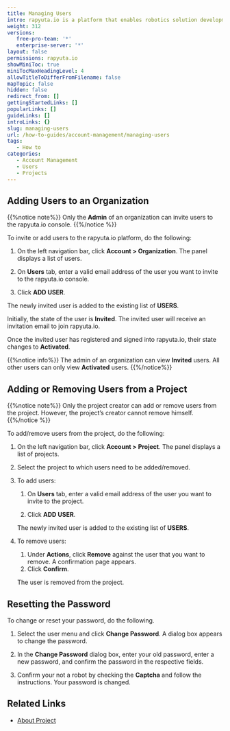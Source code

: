 ```yaml
---
title: Managing Users
intro: rapyuta.io is a platform that enables robotics solution development by providing the necessary software infrastructure and facilitating the interaction between multiple stakeholders who contribute to the solution development.
weight: 312
versions:
   free-pro-team: '*'
   enterprise-server: '*'
layout: false
permissions: rapyuta.io
showMiniToc: true
miniTocMaxHeadingLevel: 4
allowTitleToDifferFromFilename: false
mapTopic: false
hidden: false
redirect_from: []
gettingStartedLinks: []
popularLinks: []
guideLinks: []
introLinks: {}
slug: managing-users
url: /how-to-guides/account-management/managing-users
tags:
   - How to
categories:
   - Account Management
   - Users
   - Projects
---
```


## Adding Users to an Organization

{{%notice note%}}
 Only the  **Admin** of an organization can invite users to the rapyuta.io console.
{{%/notice %}}

To invite or add users to the rapyuta.io platform, do the following:

1. On the left navigation bar, click **Account > Organization**. The panel displays a list of users.

2. On **Users** tab, enter a valid email address of the user you want to invite to the rapyuta.io console.

3. Click **ADD USER**.

The newly invited user is added to the existing list of **USERS**.

Initially, the state of the user is **Invited**. 
The invited user will receive an invitation email to join rapyuta.io.

Once the invited user has registered and signed into rapyuta.io, their state
changes to **Activated**.

{{%notice info%}}
 The admin of an organization can view **Invited** users. All other users can only view **Activated** users.
{{%/notice%}}

## Adding or Removing Users from a Project

{{%notice note%}}
 Only the project creator can add or remove users from the project.
 However, the project’s creator cannot remove himself.
{{%/notice %}}

To add/remove users from the project, do the following:

1. On the left navigation bar, click **Account > Project**. The panel displays a list of projects.

2. Select the project to which users need to be added/removed.

3. To add users:
   
   1. On **Users** tab, enter a valid email address of the user you want to invite to the project.

   2. Click **ADD USER**.

   The newly invited user is added to the existing list of **USERS**.

4. To remove users:

   1. Under **Actions**, click **Remove** against the user that you want to remove. A confirmation page appears.
   2. Click **Confirm**. 
   
   The user is removed from the project.


## Resetting the Password 

To change or reset your password, do the following.

1. Select the user menu and click **Change Password**. 
   A dialog box appears to change the password.

2. In the **Change Password** dialog box, enter your old password, enter a new password, and confirm the password in the respective fields.

3. Confirm your not a robot by checking the **Captcha** and follow the instructions.
   Your password is changed.


## Related Links

* [About Project](/1_understanding-rio/12_core-concepts/#projects)

